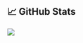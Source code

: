 ## &#x1f4c8; GitHub Stats

[![](https://github-readme-stats.vercel.app/api?username=NehaDadarwala)](https://github.com/NehaDadarwala/github-readme-stats&count_private=true&hide=contribs,prs)

<!--
**NehaDadarwala/NehaDadarwala** is a ✨ _special_ ✨ repository because its `README.md` (this file) appears on your GitHub profile.

Here are some ideas to get you started:

- 🔭 I’m currently working on ...
- 🌱 I’m currently learning ...
- 👯 I’m looking to collaborate on ...
- 🤔 I’m looking for help with ...
- 💬 Ask me about ...
- 📫 How to reach me: ...
- 😄 Pronouns: ...
- ⚡ Fun fact: ...
-->
